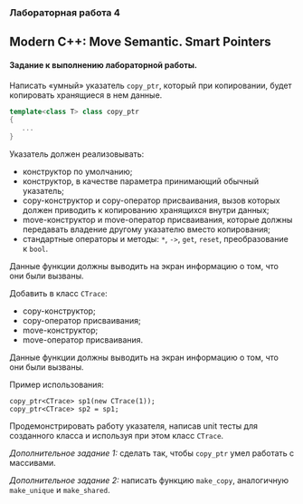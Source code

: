 ### Лабораторная работа 4
## Modern C++: Move Semantic. Smart Pointers
#### Задание к выполнению лабораторной работы.

Написать «умный» указатель `copy_ptr`, который при копировании, будет копировать хранящиеся в нем данные.

```cpp
template<class T> class copy_ptr
{
   ...
}
```

Указатель должен реализовывать:
* конструктор по умолчанию;
* конструктор, в качестве параметра принимающий обычный указатель;
* copy-конструктор и copy-оператор присваивания, вызов которых должен приводить к копированию хранящихся внутри данных;
* move-конструктор и move-оператор присваивания, которые должны передавать владение другому указателю вместо копирования;
* стандартные операторы и методы: `*`, `->`, `get`, `reset`, преобразование к `bool`.

Данные функции должны выводить на экран информацию о том, что они были вызваны.

Добавить в класс `CTrace`:

* copy-конструктор;
* copy-оператор присваивания;
* move-конструктор;
* move-оператор присваивания.

Данные функции должны выводить на экран информацию о том, что они были вызваны.

Пример использования:

```
copy_ptr<СTrace> sp1(new СTrace(1));
copy_ptr<CTrace> sp2 = sp1;
```

Продемонстрировать работу указателя, написав unit тесты для созданного класса и используя при этом класс `CTrace`.

*Дополнительное задание 1:* сделать так, чтобы `copy_ptr` умел работать с массивами.

*Дополнительное задание 2:* написать функцию `make_copy`, аналогичную `make_unique` и `make_shared`.